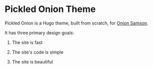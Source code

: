 # Pickled Onion Theme

Pickled Onion is a Hugo theme, built from scratch, for [Onion
Samson](https://onionsamson.com).

It has three primary design goals:

1. The site is fast

2. The site's code is simple

3. The site is beautiful

